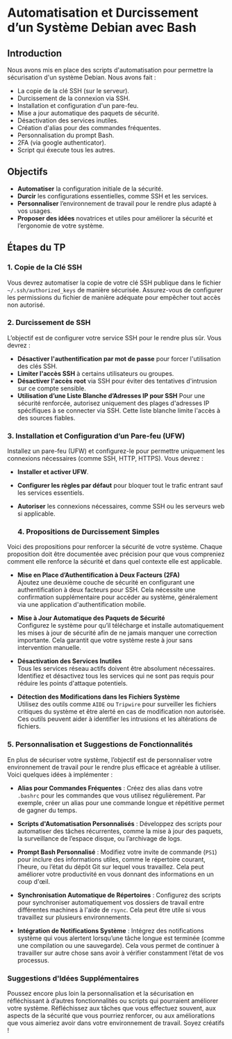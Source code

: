 # Automatisation et Durcissement d’un Système Debian avec Bash

## Introduction

Nous avons mis en place des scripts d'automatisation pour permettre la sécurisation d'un système Debian.
Nous avons fait :
- La copie de la clé SSH (sur le serveur).
- Durcissement de la connexion via SSH.
- Installation et configuration d'un pare-feu.
- Mise a jour automatique des paquets de sécurité.
- Désactivation des services inutiles.
- Création d'alias pour des commandes fréquentes.
- Personnalisation du prompt Bash.
- 2FA (via google authenticator).
- Script qui éxecute tous les autres.

## Objectifs

- **Automatiser** la configuration initiale de la sécurité.
- **Durcir** les configurations essentielles, comme SSH et les services.
- **Personnaliser** l’environnement de travail pour le rendre plus adapté à vos usages.
- **Proposer des idées** novatrices et utiles pour améliorer la sécurité et l’ergonomie de votre système.

## Étapes du TP

### 1. Copie de la Clé SSH

Vous devrez automatiser la copie de votre clé SSH publique dans le fichier `~/.ssh/authorized_keys` de manière sécurisée. Assurez-vous de configurer les permissions du fichier de manière adéquate pour empêcher tout accès non autorisé.

### 2. Durcissement de SSH

L’objectif est de configurer votre service SSH pour le rendre plus sûr. Vous devrez :
- **Désactiver l'authentification par mot de passe** pour forcer l'utilisation des clés SSH.
- **Limiter l'accès SSH** à certains utilisateurs ou groupes.
- **Désactiver l'accès root** via SSH pour éviter des tentatives d'intrusion sur ce compte sensible.
- **Utilisation d’une Liste Blanche d’Adresses IP pour SSH**  Pour une sécurité renforcée, autorisez uniquement des plages d'adresses IP spécifiques à se connecter via SSH. Cette liste blanche limite l'accès à des sources fiables.

### 3. Installation et Configuration d’un Pare-feu (UFW)

Installez un pare-feu (UFW) et configurez-le pour permettre uniquement les connexions nécessaires (comme SSH, HTTP, HTTPS). Vous devrez :
- **Installer et activer UFW**.
- **Configurer les règles par défaut** pour bloquer tout le trafic entrant sauf les services essentiels.
- **Autoriser** les connexions nécessaires, comme SSH ou les serveurs web si applicable.

   ### 4. Propositions de Durcissement Simples

Voici des propositions pour renforcer la sécurité de votre système. Chaque proposition doit être documentée avec précision pour que vous compreniez comment elle renforce la sécurité et dans quel contexte elle est applicable.

- **Mise en Place d’Authentification à Deux Facteurs (2FA)**  
   Ajoutez une deuxième couche de sécurité en configurant une authentification à deux facteurs pour SSH. Cela nécessite une confirmation supplémentaire pour accéder au système, généralement via une application d'authentification mobile.

- **Mise à Jour Automatique des Paquets de Sécurité**  
   Configurez le système pour qu’il télécharge et installe automatiquement les mises à jour de sécurité afin de ne jamais manquer une correction importante. Cela garantit que votre système reste à jour sans intervention manuelle.

- **Désactivation des Services Inutiles**  
   Tous les services réseau actifs doivent être absolument nécessaires. Identifiez et désactivez tous les services qui ne sont pas requis pour réduire les points d'attaque potentiels.

- **Détection des Modifications dans les Fichiers Système**  
   Utilisez des outils comme `AIDE` ou `Tripwire` pour surveiller les fichiers critiques du système et être alerté en cas de modification non autorisée. Ces outils peuvent aider à identifier les intrusions et les altérations de fichiers.

### 5. Personnalisation et Suggestions de Fonctionnalités

En plus de sécuriser votre système, l’objectif est de personnaliser votre environnement de travail pour le rendre plus efficace et agréable à utiliser. Voici quelques idées à implémenter :

- **Alias pour Commandes Fréquentes**  : Créez des alias dans votre `.bashrc` pour les commandes que vous utilisez régulièrement. Par exemple, créer un alias pour une commande longue et répétitive permet de gagner du temps.

- **Scripts d'Automatisation Personnalisés**  : Développez des scripts pour automatiser des tâches récurrentes, comme la mise à jour des paquets, la surveillance de l’espace disque, ou l’archivage de logs.

- **Prompt Bash Personnalisé** : Modifiez votre invite de commande (`PS1`) pour inclure des informations utiles, comme le répertoire courant, l’heure, ou l’état du dépôt Git sur lequel vous travaillez. Cela peut améliorer votre productivité en vous donnant des informations en un coup d'œil.

- **Synchronisation Automatique de Répertoires** : Configurez des scripts pour synchroniser automatiquement vos dossiers de travail entre différentes machines à l'aide de `rsync`. Cela peut être utile si vous travaillez sur plusieurs environnements.

- **Intégration de Notifications Système** : Intégrez des notifications système qui vous alertent lorsqu’une tâche longue est terminée (comme une compilation ou une sauvegarde). Cela vous permet de continuer à travailler sur autre chose sans avoir à vérifier constamment l’état de vos processus.

### Suggestions d'Idées Supplémentaires

Poussez encore plus loin la personnalisation et la sécurisation en réfléchissant à d’autres fonctionnalités ou scripts qui pourraient améliorer votre système. 
Réfléchissez aux tâches que vous effectuez souvent, aux aspects de la sécurité que vous pourriez renforcer, ou aux améliorations que vous aimeriez avoir dans votre environnement de travail. Soyez créatifs !
